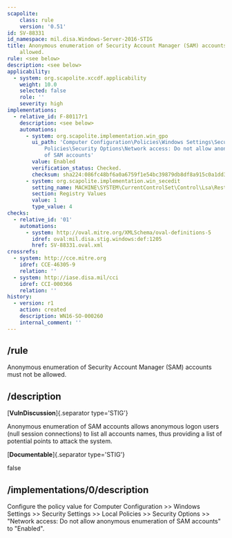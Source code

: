 ```yaml
---
scapolite:
    class: rule
    version: '0.51'
id: SV-88331
id_namespace: mil.disa.Windows-Server-2016-STIG
title: Anonymous enumeration of Security Account Manager (SAM) accounts must not be
    allowed.
rule: <see below>
description: <see below>
applicability:
  - system: org.scapolite.xccdf.applicability
    weight: 10.0
    selected: false
    role: ''
    severity: high
implementations:
  - relative_id: F-80117r1
    description: <see below>
    automations:
      - system: org.scapolite.implementation.win_gpo
        ui_path: 'Computer Configuration\Policies\Windows Settings\Security Settings\Local
            Policies\Security Options\Network access: Do not allow anonymous enumeration
            of SAM accounts'
        value: Enabled
        verification_status: Checked.
        checksum: sha224:086fc48bf6a0a6759f1e54bc39879db8df8a915c0a1dd3b88b26fcfc
      - system: org.scapolite.implementation.win_secedit
        setting_name: MACHINE\SYSTEM\CurrentControlSet\Control\Lsa\RestrictAnonymousSam
        section: Registry Values
        value: 1
        type_value: 4
checks:
  - relative_id: '01'
    automations:
      - system: http://oval.mitre.org/XMLSchema/oval-definitions-5
        idref: oval:mil.disa.stig.windows:def:1205
        href: SV-88331.oval.xml
crossrefs:
  - system: http://cce.mitre.org
    idref: CCE-46305-9
    relation: ''
  - system: http://iase.disa.mil/cci
    idref: CCI-000366
    relation: ''
history:
  - version: r1
    action: created
    description: WN16-SO-000260
    internal_comment: ''
---
```



## /rule

Anonymous enumeration of Security Account Manager (SAM) accounts must not be allowed.

## /description

[**VulnDiscussion**]{.separator type='STIG'}

Anonymous enumeration of SAM accounts allows anonymous logon users (null session connections) to list all accounts names, thus providing a list of potential points to attack the system.

[**Documentable**]{.separator type='STIG'}

false

## /implementations/0/description

Configure the policy value for Computer Configuration >> Windows Settings >> Security Settings >> Local Policies >> Security Options >> "Network access: Do not allow anonymous enumeration of SAM accounts" to "Enabled".
